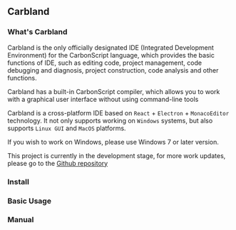 
## Carbland

### What's Carbland

Carbland is the only officially designated IDE (Integrated Development Environment) for the CarbonScript language, which provides the basic functions of IDE, such as editing code, project management, code debugging and diagnosis, project construction, code analysis and other functions.

Carbland has a built-in CarbonScript compiler, which allows you to work with a graphical user interface without using command-line tools

Carbland is a cross-platform IDE based on `React` + `Electron` + `MonacoEditor` technology. It not only supports working on `Windows` systems, but also supports `Linux GUI` and `MacOS` platforms.

If you wish to work on Windows, please use Windows 7 or later version.

This project is currently in the development stage, for more work updates, please go to the [Github repository](https://github.com/carbonscript/carbland)

### Install

### Basic Usage

### Manual
